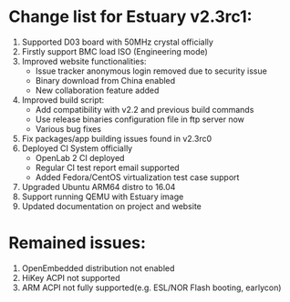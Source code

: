 # Change list for Estuary v2.3rc1:
1. Supported D03 board with 50MHz crystal officially
2. Firstly support BMC load ISO (Engineering mode)
3. Improved website functionalities:
	- Issue tracker anonymous login removed due to security issue
	- Binary download from China enabled
	- New collaboration feature added
4. Improved build script:
	- Add compatibility with v2.2 and previous build commands
	- Use release binaries configuration file in ftp server now
	- Various bug fixes
5. Fix packages/app building issues found in v2.3rc0
6. Deployed CI System officially
	- OpenLab 2 CI deployed
	- Regular CI test report email supported
	- Added Fedora/CentOS virtualization test case support
7. Upgraded Ubuntu ARM64 distro to 16.04
8. Support running QEMU with Estuary image
9. Updated documentation on project and website

# Remained issues:
1. OpenEmbedded distribution not enabled
2. HiKey ACPI not supported
3. ARM ACPI not fully supported(e.g. ESL/NOR Flash booting, earlycon)
